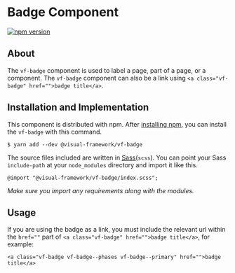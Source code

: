 # Badge Component

[![npm version](https://badge.fury.io/js/%40visual-framework%2Fvf-badge.svg)](https://badge.fury.io/js/%40visual-framework%2Fvf-badge)

## About

The `vf-badge` component is used to label a page, part of a page, or a component. The `vf-badge` component can also be a link using `<a class="vf-badge" href="">badge title</a>`.

## Installation and Implementation

This component is distributed with npm. After [installing npm](https://www.npmjs.com/get-npm), you can install the `vf-badge` with this command.

```
$ yarn add --dev @visual-framework/vf-badge
```

The source files included are written in [Sass](http://sass-lang.com)(`scss`). You can point your Sass `include-path` at your `node_modules` directory and import it like this.

```
@import "@visual-framework/vf-badge/index.scss";
```

_Make sure you import any requirements along with the modules._

## Usage

If you are using the badge as a link, you must include the relevant url within the `href=""` part of `<a class="vf-badge" href="">badge title</a>`, for example:

```
<a class="vf-badge vf-badge--phases vf-badge--primary" href="">badge title</a>
```
